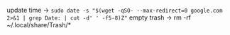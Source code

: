 update time -> `sudo date -s "$(wget -qSO- --max-redirect=0 google.com 2>&1 | grep Date: | cut -d' ' -f5-8)Z"`
empty trash -> rm -rf ~/.local/share/Trash/*
